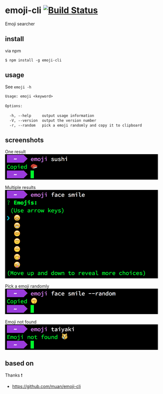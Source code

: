 # emoji-cli [![Build Status](https://api.travis-ci.org/watilde/emoji-cli.svg)](https://travis-ci.org/watilde/emoji-cli)
Emoji searcher

## install
via npm
```
$ npm install -g emoji-cli
```

## usage
See `emoji -h`
```
Usage: emoji <keyword>

Options:

  -h, --help     output usage information
  -V, --version  output the version number
  -r, --random   pick a emoji randomly and copy it to clipboard
```

## screenshots
One result
![emoji](./img/emoji.png)

Multiple results
![emojis](./img/emojis.png)

Pick a emoji randomly
![random emoji](./img/random_emoji.png)

Emoji not found
![emoji not found](./img/emoji_not_found.png)

## based on
Thanks :exclamation:
+ https://github.com/muan/emoji-cli

